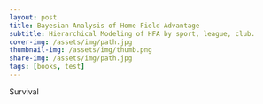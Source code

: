 ```yaml
---
layout: post
title: Bayesian Analysis of Home Field Advantage
subtitle: Hierarchical Modeling of HFA by sport, league, club.
cover-img: /assets/img/path.jpg
thumbnail-img: /assets/img/thumb.png
share-img: /assets/img/path.jpg
tags: [books, test]
---
```


Survival



